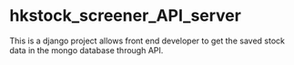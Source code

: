 # hkstock_screener_API_server

This is a django project allows front end developer to get the saved stock data in the mongo database through API.



